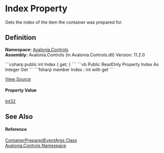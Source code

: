 # Index Property


Gets the index of the item the container was prepared for.



## Definition
**Namespace:** <a href="N_Avalonia_Controls">Avalonia.Controls</a>  
**Assembly:** Avalonia.Controls (in Avalonia.Controls.dll) Version: 11.2.0

<Tabs groupId="api-code-preview">
<TabItem value="csharp" label="C#">
```csharp
public int Index { get; }
```
</TabItem>
<TabItem value="vb" label="VB">
```vb
Public ReadOnly Property Index As Integer
	Get
```
</TabItem>
<TabItem value="fsharp" label="F#">
```fsharp
member Index : int with get
```
</TabItem>
</Tabs>



<a href="https://github.com/AvaloniaUI/Avalonia/tree/master/src/Avalonia.Controls/ContainerPreparedEventArgs.cs#L24" title="View the source code">View Source</a>



#### Property Value
<a href="https://learn.microsoft.com/dotnet/api/system.int32" target="_blank" rel="noopener noreferrer">Int32</a>

## See Also


#### Reference
<a href="T_Avalonia_Controls_ContainerPreparedEventArgs">ContainerPreparedEventArgs Class</a>  
<a href="N_Avalonia_Controls">Avalonia.Controls Namespace</a>  

